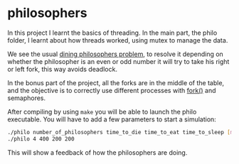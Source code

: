 # philosophers

In this project I learnt the basics of threading. In the main part, the philo folder, I learnt about how threads worked, using mutex to manage the data.

We see the usual <a href="https://en.wikipedia.org/wiki/Dining_philosophers_problem" target="_blank">dining philosophers problem</a>, to resolve it depending on whether the philosopher is an even or odd number it will try to take his right or left fork, this way avoids deadlock.

In the bonus part of the project, all the forks are in the middle of the table, and the objective is to correctly use different processes with <a href="https://man7.org/linux/man-pages/man2/fork.2.html" target="_blank">fork()</a> and semaphores.

After compiling by using `make` you will be able to launch the philo executable. You will have to add a few parameters to start a simulation:

```bash
./philo number_of_philosophers time_to_die time_to_eat time_to_sleep [min_number_of_times_to_eat]
./philo 4 400 200 200
```
This will show a feedback of how the philosophers are doing.

